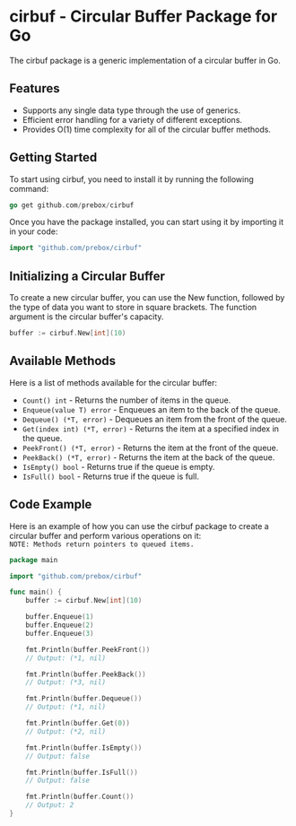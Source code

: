# cirbuf - Circular Buffer Package for Go
The cirbuf package is a generic implementation of a circular buffer in Go.
## Features
* Supports any single data type through the use of generics.
* Efficient error handling for a variety of different exceptions.
* Provides O(1) time complexity for all of the circular buffer methods.
## Getting Started
To start using cirbuf, you need to install it by running the following command:
```go
go get github.com/prebox/cirbuf
```
Once you have the package installed, you can start using it by importing it in your code:
```go
import "github.com/prebox/cirbuf"
```
## Initializing a Circular Buffer
To create a new circular buffer, you can use the New function, followed by the type of data you want to store in square brackets. The function argument is the circular buffer's capacity.
```go
buffer := cirbuf.New[int](10)
```
## Available Methods
Here is a list of methods available for the circular buffer:
* `Count() int` - Returns the number of items in the queue.
* `Enqueue(value T) error` - Enqueues an item to the back of the queue.
* `Dequeue() (*T, error)` - Dequeues an item from the front of the queue.
* `Get(index int) (*T, error)` - Returns the item at a specified index in the queue.
* `PeekFront() (*T, error)` - Returns the item at the front of the queue.
* `PeekBack() (*T, error)` - Returns the item at the back of the queue.
* `IsEmpty() bool` - Returns true if the queue is empty.
* `IsFull() bool` - Returns true if the queue is full.
## Code Example
Here is an example of how you can use the cirbuf package to create a circular buffer and perform various operations on it:  
`NOTE: Methods return pointers to queued items.`
```go
package main

import "github.com/prebox/cirbuf"

func main() {
	buffer := cirbuf.New[int](10)

	buffer.Enqueue(1)
	buffer.Enqueue(2)
	buffer.Enqueue(3)

	fmt.Println(buffer.PeekFront())
	// Output: (*1, nil)

	fmt.Println(buffer.PeekBack())
	// Output: (*3, nil)

	fmt.Println(buffer.Dequeue())
	// Output: (*1, nil)

	fmt.Println(buffer.Get(0))
	// Output: (*2, nil)

	fmt.Println(buffer.IsEmpty())
	// Output: false

	fmt.Println(buffer.IsFull())
	// Output: false

	fmt.Println(buffer.Count())
	// Output: 2
}
```

